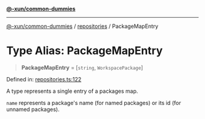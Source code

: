 [**@-xun/common-dummies**](../../README.md)

***

[@-xun/common-dummies](../../README.md) / [repositories](../README.md) / PackageMapEntry

# Type Alias: PackageMapEntry

> **PackageMapEntry** = \[`string`, `WorkspacePackage`\]

Defined in: [repositories.ts:122](https://github.com/Xunnamius/test-utils/blob/22581cfc5e5d8631e4f7db402aefa2e14fa59432/packages/common-dummies/src/repositories.ts#L122)

A type represents a single entry of a packages map.

`name` represents a package's name (for named packages) or its id (for
unnamed packages).
